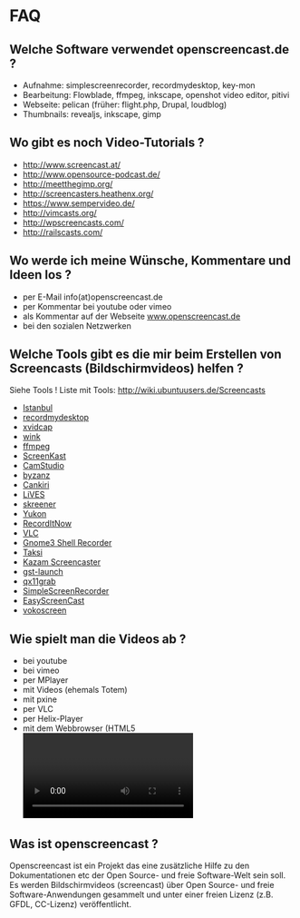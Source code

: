# FAQ

## Welche Software verwendet openscreencast.de ?

* Aufnahme: simplescreenrecorder, recordmydesktop, key-mon
* Bearbeitung: Flowblade, ffmpeg, inkscape, openshot video editor, pitivi
* Webseite: pelican (früher: flight.php, Drupal, loudblog)
* Thumbnails: revealjs, inkscape, gimp

## Wo gibt es noch Video-Tutorials ?

* http://www.screencast.at/
* http://www.opensource-podcast.de/
* http://meetthegimp.org/
* http://screencasters.heathenx.org/
* https://www.sempervideo.de/
* http://vimcasts.org/
* http://wpscreencasts.com/
* http://railscasts.com/

## Wo werde ich meine Wünsche, Kommentare und Ideen los ?

* per E-Mail info(at)openscreencast.de
* per Kommentar bei youtube oder vimeo
* als Kommentar auf der Webseite www.openscreencast.de
* bei den sozialen Netzwerken

## Welche Tools gibt es die mir beim Erstellen von Screencasts (Bildschirmvideos) helfen ?

Siehe Tools !
Liste mit Tools: http://wiki.ubuntuusers.de/Screencasts

* [Istanbul](http://live.gnome.org/Istanbul)
* [recordmydesktop](http://recordmydesktop.sourceforge.net)
* [xvidcap](http://sourceforge.net/projects/xvidcap)
* [wink](http://www.debugmode.com/wink/)
* [ffmpeg](http://www.misterhowto.com/index.php?category=Computers&subcategory=Video&article=make_a_screencast_with_linux)
* [ScreenKast](http://sourceforge.net/projects/screenkast)
* [CamStudio](http://www.camstudio.org/)
* [byzanz](http://www.advogato.org/person/company/diary.html?start=18)
* [Cankiri](http://www.tortall.net/mu/wiki/Cankiri)
* [LiVES](http://lives.sourceforge.net/)
* [skreener](http://code.google.com/p/skreener/)
* [Yukon](https://github.com/wereHamster/yukon/)
* [RecordItNow](http://opendesktop.org/content/show.php/RecordItNow?content=114610)
* [VLC](http://forum.videolan.org/viewtopic.php?f=2&t=37055)
* [Gnome3 Shell Recorder](http://www.openscreencast.de/blog/gnome3_shell_recorder)
* [Taksi](http://sourceforge.net/projects/taksi/)
* [Kazam Screencaster](https://launchpad.net/kazam)
* [gst-launch](http://gstreamer.freedesktop.org/data/doc/gstreamer/head/gst-plugins-good-plugins/html/gst-plugins-good-plugins-ximagesrc.html)
* [qx11grab](http://qx11grab.hjcms.de/)
* [SimpleScreenRecorder](http://www.maartenbaert.be/simplescreenrecorder/)
* [EasyScreenCast](https://extensions.gnome.org/extension/690/easyscreencast/)
* [vokoscreen](http://linuxecke.volkoh.de/vokoscreen/vokoscreen.html)

## Wie spielt man die Videos ab ?

* bei youtube
* bei vimeo
* per MPlayer
* mit Videos (ehemals Totem)
* mit pxine
* per VLC
* per Helix-Player
* mit dem Webbrowser (HTML5 <video>)

## Was ist openscreencast ?

Openscreencast ist ein Projekt das eine zusätzliche Hilfe zu den Dokumentationen etc der Open Source- und freie Software-Welt sein soll. Es werden Bildschirmvideos (screencast) über Open Source- und freie Software-Anwendungen gesammelt und unter einer freien Lizenz (z.B. GFDL, CC-Lizenz) veröffentlicht.



